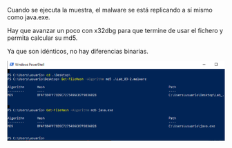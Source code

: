 

Cuando se ejecuta la muestra, el malware se está replicando a sí mismo como java.exe.

Hay que avanzar un poco con x32dbg para que termine de usar el fichero y permita calcular su md5.

Ya que son idénticos, no hay diferencias binarias.

![java.exe](../analisis-dinamico/capturas/java.exe.png)

